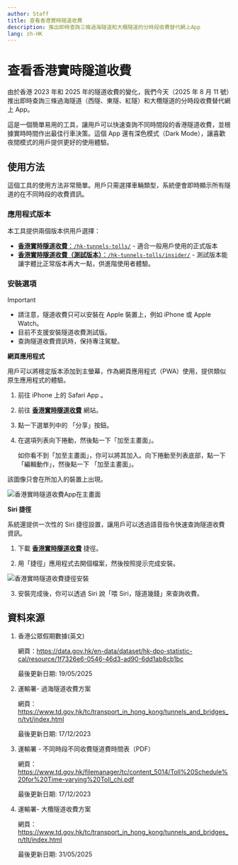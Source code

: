```yaml
---
author: Staff
title: 查看香港實時隧道收費
description: 推出即時查詢三條過海隧道和大欖隧道的分時段收費替代網上App
lang: zh-HK
---
```


# 查看香港實時隧道收費

由於香港 2023 年和 2025 年的隧道收費的變化，我們今天（2025 年 8 月 11 號）推出即時查詢三條過海隧道（西隧、東隧、紅隧）和大欖隧道的分時段收費替代網上 App。

這是一個簡單易用的工具，讓用戶可以快速查詢不同時間段的香港隧道收費，並根據實時時間作出最佳行車決策。這個 App 還有深色模式（Dark Mode），讓喜歡夜間模式的用戶提供更好的使用體驗。

## 使用方法

這個工具的使用方法非常簡單。用戶只需選擇車輛類型，系統便會即時顯示所有隧道的在不同時段的收費資訊。

### 應用程式版本

本工具提供兩個版本供用戶選擇：

- [**香港實時隧道收費**：`/hk-tunnels-tolls/`](/hk-tunnels-tolls/) - 適合一般用戶使用的正式版本
- [**香港實時隧道收費（測試版本）**：`/hk-tunnels-tolls/insider/`](/hk-tunnels-tolls/insider/) - 測試版本能讓字體比正常版本再大一點，供進階使用者體驗。

### 安裝選項

> [!IMPORTANT]
>
> - 請注意，隧道收費只可以安裝在 Apple 裝置上，例如 iPhone 或 Apple Watch。
> - 目前不支援安裝隧道收費測試版。
> - 查詢隧道收費資訊時，保持專注駕駛。

**網頁應用程式**

用戶可以將穩定版本添加到主螢幕，作為網頁應用程式（PWA）使用，提供類似原生應用程式的體驗。

1. 前往 iPhone 上的 Safari App 。

2. 前往 [**香港實時隧道收費**](/hk-tunnels-tolls/) 網站。

3. 點一下選單列中的 「分享」按鈕。

4. 在選項列表向下捲動，然後點一下「加至主畫面」。

   如你看不到「加至主畫面」，你可以將其加入。向下捲動至列表底部，點一下「編輯動作」，然後點一下 「加至主畫面」。

該圖像只會在所加入的裝置上出現。

![香港實時隧道收費App在主畫面](/assets/posts/real-time-hong-kong-toll-rates/app_add_to_home_screen.png)

**Siri 捷徑**

系統還提供一次性的 Siri 捷徑設置，讓用戶可以透過語音指令快速查詢隧道收費資訊。

1. 下載 [**香港實時隧道收費**](/assets/posts/real-time-hong-kong-toll-rates/隧道幾錢.shortcut) 捷徑。

2. 用「捷徑」應用程式去開個檔案，然後按照提示完成安裝。

![香港實時隧道收費捷徑安裝](/assets/posts/real-time-hong-kong-toll-rates/add_shortcut.jpeg)

3. 安裝完成後，你可以透過 Siri 說「喂 Siri，隧道幾錢」來查詢收費。

## 資料來源

1. 香港公眾假期數據(英文)

   網頁：https://data.gov.hk/en-data/dataset/hk-dpo-statistic-cal/resource/1f7326e6-0546-46d3-ad90-6dd1ab8cb1bc

   最後更新日期: 19/05/2025

2. 運輸署- 過海隧道收費方案

   網頁：https://www.td.gov.hk/tc/transport_in_hong_kong/tunnels_and_bridges_n/tvt/index.html

   最後更新日期: 17/12/2023

3. 運輸署 - 不同時段不同收費隧道費時間表（PDF）

   網頁：https://www.td.gov.hk/filemanager/tc/content_5014/Toll%20Schedule%20for%20Time-varying%20Toll_chi.pdf

   最後更新日期: 17/12/2023

4. 運輸署- 大欖隧道收費方案

   網頁：https://www.td.gov.hk/tc/transport_in_hong_kong/tunnels_and_bridges_n/tlt/index.html

   最後更新日期: 31/05/2025
